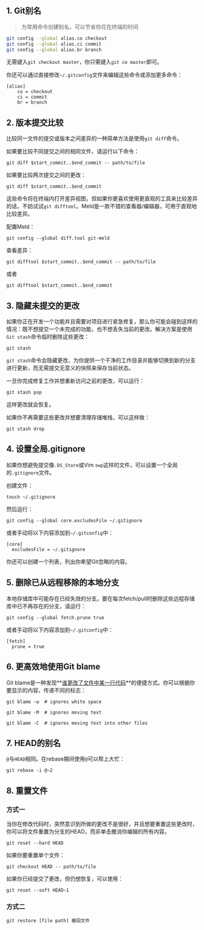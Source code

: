 ##  1. Git别名

> 为常用命令创建别名，可以节省你花在终端的时间

```sh
git config --global alias.co checkout
git config --global alias.ci commit
git config --global alias.br branch
```

无需键入`git checkout master`，你只需键入`git co master`即可。

你还可以通过直接修改`~/.gitconfig`文件来编辑这些命令或添加更多命令：

```
[alias]
    co = checkout
    ci = commit
    br = branch
```

## 2. 版本提交比较

比较同一文件的提交或版本之间差异的一种简单方法是使用`git diff`命令。

如果要比较不同提交之间的相同文件，请运行以下命令：

```shell
git diff $start_commit..$end_commit -- path/to/file
```

如果要比较两次提交之间的更改：

```shell
git diff $start_commit..$end_commit
```

这些命令将在终端内打开差异视图，但如果你更喜欢使用更直观的工具来比较差异的话，不妨试试`git difftool`。Meld是一款不错的查看器/编辑器，可用于直观地比较差异。

配置Meld：

```shell
git config --global diff.tool git-meld
```

查看差异：

```shell
git difftool $start_commit..$end_commit -- path/to/file
```

或者

```shell
git difftool $start_commit..$end_commit
```

## 3. 隐藏未提交的更改

如果你正在开发一个功能并且需要对项目进行紧急修复，那么你可能会碰到这样的情况：既不想提交一个未完成的功能，也不想丢失当前的更改。解决方案是使用`Git stash`命令临时删除这些更改：

```shell
git stash
```

`git stash`命令会隐藏更改，为你提供一个干净的工作目录并能够切换到新的分支进行更新，而无需提交无意义的快照来保存当前状态。

一旦你完成修复工作并想重新访问之前的更改，可以运行：

```shell
git stash pop
```

这样更改就会恢复。

如果你不再需要这些更改并想要清理存储堆栈，可以这样做：

```shell
git stash drop
```

## 4. 设置全局.gitignore

如果你想避免提交像`.DS_Store`或Vim `swp`这样的文件，可以设置一个全局的`.gitignore`文件。

创建文件：

```shell
touch ~/.gitignore
```

然后运行：

```shell
git config --global core.excludesFile ~/.gitignore
```

或者手动将以下内容添加到`~/.gitconfig`中：

```
[core]
  excludesFile = ~/.gitignore
```

你还可以创建一个列表，列出你希望Git忽略的内容。

## 5. 删除已从远程移除的本地分支

本地存储库中可能存在已经失效的分支。要在每次fetch/pull时删除这些远程存储库中已不再存在的分支，请运行：

```shell
git config --global fetch.prune true
```

或者手动将以下内容添加到`~/.gitconfig`中：

```
[fetch]
  prune = true
```

## 6. 更高效地使用Git blame

Git blame是一种发现**<u>谁更改了文件中某一行代码</u>**的便捷方式。你可以根据你要显示的内容，传递不同的标志：

```
git blame -w  # ignores white space

git blame -M  # ignores moving text

git blame -C  # ignores moving text into other files
```

## 7. HEAD的别名

`@`与`HEAD`相同。在rebase期间使用`@`可以帮上大忙：

```shell
git rebase -i @~2
```

## 8. 重置文件

### 方式一

当你在修改代码时，突然意识到所做的更改不是很好，并且想要重置这些更改时，你可以将文件重置为分支的HEAD，而非单击撤消你编辑的所有内容。

```shell
git reset --hard HEAD
```

如果你要重置单个文件：

```shell
git checkout HEAD -- path/to/file
```

如果你已经提交了更改，但仍想恢复，可以使用：

```shell
git reset --soft HEAD~1
```

### 方式二

```shell
git restore [file path] 撤回文件
```

